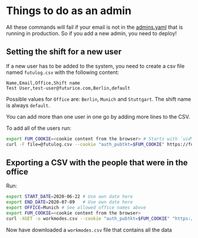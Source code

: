 # Things to do as an admin

All these commands will fail if your email is not in the [admins.yaml](./admins.yaml) that is running in production. So if you add a new admin, you need to deploy!

## Setting the shift for a new user

If a new user has to be added to the system, you need to create a csv file named `futulog.csv` with the following content:

```csv
Name,Email,Office,Shift name
Test User,test-user@futurice.com,Berlin,default
```

Possible values for `Office` are: `Berlin`, `Munich` and `Stuttgart`. The shift name is always `default`.

You can add more than one user in one go by adding more lines to the CSV.

To add all of the users run:

```bash
export FUM_COOKIE=<cookie content from the browser> # Starts with `uid%3D`
curl -F file=@futulog.csv --cookie "auth_pubtkt=$FUM_COOKIE" https://futulog.play.futurice.com/api/admin/shift/csv/add
```

## Exporting a CSV with the people that were in the office

Run:

```bash
export START_DATE=2020-06-22 # Use own date here
export END_DATE=2020-07-09   # Use own date here
export OFFICE=Munich # See allowed office names above
export FUM_COOKIE=<cookie content from the browser>
curl -XGET -o workmodes.csv --cookie "auth_pubtkt=$FUM_COOKIE" "https://futulog.play.futurice.com/api/admin/workmode/csv/$OFFICE?startDate=$START_DATE&endDate=$END_DATE"
```

Now have downloaded a `workmodes.csv` file that contains all the data
